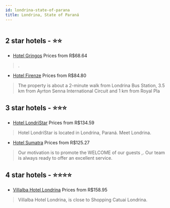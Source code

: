 ```yaml
---
id: londrina-state-of-parana
title: Londrina, State of Paraná
---
```


<center><img src="https://static.hotelurbano.com/reservas/prod0/4/4398/5d8523f55f64a_hotel-londristar.jpg" alt="" /></center>


##  2 star hotels - ⭐️⭐️

-    [Hotel Gringos](https://us.hurb.com/hotels/londrina/hotel-gringos-10021?cmp=18055) Prices from R$68.64
   > .
-    [Hotel Firenze](https://us.hurb.com/hotels/londrina/hotel-firenze-11044?cmp=18055) Prices from R$84.80
   > The property is about a 2-minute walk from Londrina Bus Station, 3.5 km from Ayrton Senna International Circuit and 1 km from Royal Pla

##  3 star hotels - ⭐️⭐️⭐️

-    [Hotel LondriStar](https://us.hurb.com/hotels/londrina/hotel-londristar-4398?cmp=18055) Prices from R$134.59
   > Hotel LondriStar is located in Londrina, Paraná. Meet Londrina.
-    [Hotel Sumatra](https://us.hurb.com/hotels/londrina/hotel-sumatra-8669?cmp=18055) Prices from R$125.27
   > Our motivation is to promote the WELCOME of our guests ,. Our team is always ready to offer an excellent service.

##  4 star hotels - ⭐️⭐️⭐️⭐️

-    [Villalba Hotel Londrina](https://us.hurb.com/hotels/londrina/villalba-hotel-londrina-11474?cmp=18055) Prices from R$158.95
   > Villalba Hotel Londrina, is close to Shopping Catuai Londrina.
